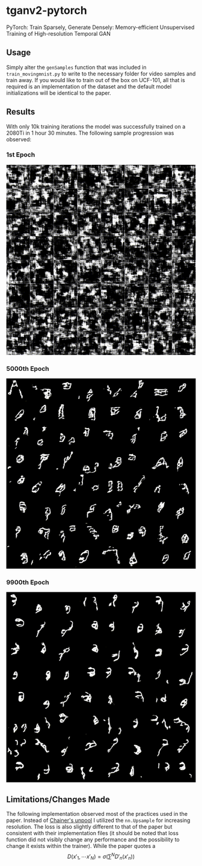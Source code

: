# tganv2-pytorch
 PyTorch: Train Sparsely, Generate Densely: Memory-efficient Unsupervised Training of High-resolution Temporal GAN
## Usage
Simply alter the `genSamples` function that was included in `train_movingmnist.py` to write to the necessary folder for video samples and train away. If you would like to train out of the box on UCF-101, all that is required is an implementation of the dataset and the default model initializations will be identical to the paper.
## Results
With only 10k training iterations the model was successfully trained on a 2080Ti in 1 hour 30 minutes. The following sample progression was observed:
### 1st Epoch
![1st epoch result](/tganv2moving/gensamples_id0.gif)
### 5000th Epoch
![5000th epoch result](/tganv2moving/gensamples_id5000.gif)
### 9900th Epoch
![9900th epoch result](/tganv2moving/gensamples_id9900.gif)
## Limitations/Changes Made
The following implementation observed most of the practices used in the paper. Instead of [Chainer's unpool](https://docs.chainer.org/en/stable/reference/generated/chainer.functions.upsampling_2d.html) I utilized the `nn.Upsample` for increasing resolution. The loss is also slightly different to that of the paper but consistent with their implementation files (it should be noted that loss function did not visibly change any performance and the possibility to change it exists within the trainer).
While the paper quotes a $$D(x'_1, \cdots x'_N) = \sigma(\sum^N D'_n(x'_n))$$
